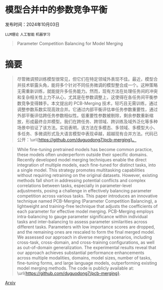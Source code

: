 # 模型合并中的参数竞争平衡

发布时间：2024年10月03日

`LLM理论` `人工智能` `机器学习`

> Parameter Competition Balancing for Model Merging

# 摘要

> 尽管微调预训练模型很常见，但它们在特定领域外表现不佳。最近，模型合并技术崭露头角，能将多个针对不同任务微调的模型整合成一个。这种策略无需重新训练，就能提升多任务能力。然而，现有方法在处理任务间的冲突和复杂相关性上力不从心，尤其是在参数调整上，这使得在各任务间平衡参数竞争变得棘手。本文提出的 PCB-Merging 技术，轻巧且无需训练，通过调整参数系数实现高效合并。它通过内部平衡评估单任务参数重要性，通过外部平衡评估跨任务参数相似性。低重要性参数被剔除，剩余参数重新缩放，形成最终合并模型。我们在跨任务、跨领域、跨训练及域外泛化等多种场景中验证了该方法。实验表明，该方法在多模态、多领域、多模型大小、多任务、多微调形式及大语言模型中表现卓越，超越现有合并方法。代码已公开：\url{https://github.com/duguodong7/pcb-merging}。

> While fine-tuning pretrained models has become common practice, these models often underperform outside their specific domains. Recently developed model merging techniques enable the direct integration of multiple models, each fine-tuned for distinct tasks, into a single model. This strategy promotes multitasking capabilities without requiring retraining on the original datasets. However, existing methods fall short in addressing potential conflicts and complex correlations between tasks, especially in parameter-level adjustments, posing a challenge in effectively balancing parameter competition across various tasks. This paper introduces an innovative technique named PCB-Merging (Parameter Competition Balancing), a lightweight and training-free technique that adjusts the coefficients of each parameter for effective model merging. PCB-Merging employs intra-balancing to gauge parameter significance within individual tasks and inter-balancing to assess parameter similarities across different tasks. Parameters with low importance scores are dropped, and the remaining ones are rescaled to form the final merged model. We assessed our approach in diverse merging scenarios, including cross-task, cross-domain, and cross-training configurations, as well as out-of-domain generalization. The experimental results reveal that our approach achieves substantial performance enhancements across multiple modalities, domains, model sizes, number of tasks, fine-tuning forms, and large language models, outperforming existing model merging methods. The code is publicly available at: \url{https://github.com/duguodong7/pcb-merging}.

[Arxiv](https://arxiv.org/abs/2410.02396)